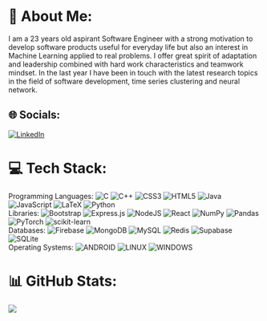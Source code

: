 # 💫 About Me:
I am a 23 years old aspirant Software Engineer with a strong motivation to develop software products useful for everyday life but also an interest in Machine Learning applied to real problems. I offer great spirit of adaptation and leadership combined with hard work characteristics and teamwork mindset. In the last year I have been in touch with the latest research topics in the field of software development, time series clustering and neural network.


## 🌐 Socials:
[![LinkedIn](https://img.shields.io/badge/LinkedIn-%230077B5.svg?logo=linkedin&logoColor=white)](https://www.linkedin.com/in/davide-porello-software-engineer) 

# 💻 Tech Stack:
Programming Languages: ![C](https://img.shields.io/badge/c-%2300599C.svg?style=plastic&logo=c&logoColor=white) ![C++](https://img.shields.io/badge/c++-%2300599C.svg?style=plastic&logo=c%2B%2B&logoColor=white) ![CSS3](https://img.shields.io/badge/css3-%231572B6.svg?style=plastic&logo=css3&logoColor=white) ![HTML5](https://img.shields.io/badge/html5-%23E34F26.svg?style=plastic&logo=html5&logoColor=white) ![Java](https://img.shields.io/badge/java-%23ED8B00.svg?style=plastic&logo=java&logoColor=white) ![JavaScript](https://img.shields.io/badge/javascript-%23323330.svg?style=plastic&logo=javascript&logoColor=%23F7DF1E) ![LaTeX](https://img.shields.io/badge/latex-%23008080.svg?style=plastic&logo=latex&logoColor=white) ![Python](https://img.shields.io/badge/python-3670A0?style=plastic&logo=python&logoColor=ffdd54)  
Libraries: ![Bootstrap](https://img.shields.io/badge/bootstrap-%23563D7C.svg?style=plastic&logo=bootstrap&logoColor=white) ![Express.js](https://img.shields.io/badge/express.js-%23404d59.svg?style=plastic&logo=express&logoColor=%2361DAFB) ![NodeJS](https://img.shields.io/badge/node.js-6DA55F?style=plastic&logo=node.js&logoColor=white)  ![React](https://img.shields.io/badge/react-%2320232a.svg?style=plastic&logo=react&logoColor=%2361DAFB) ![NumPy](https://img.shields.io/badge/numpy-%23013243.svg?style=plastic&logo=numpy&logoColor=white) ![Pandas](https://img.shields.io/badge/pandas-%23150458.svg?style=plastic&logo=pandas&logoColor=white) ![PyTorch](https://img.shields.io/badge/PyTorch-%23EE4C2C.svg?style=plastic&logo=PyTorch&logoColor=white) ![scikit-learn](https://img.shields.io/badge/scikit--learn-%23F7931E.svg?style=plastic&logo=scikit-learn&logoColor=white)  
Databases: ![Firebase](https://img.shields.io/badge/firebase-%23039BE5.svg?style=plastic&logo=firebase) ![MongoDB](https://img.shields.io/badge/MongoDB-%234ea94b.svg?style=plastic&logo=mongodb&logoColor=white) ![MySQL](https://img.shields.io/badge/mysql-%2300f.svg?style=plastic&logo=mysql&logoColor=white) ![Redis](https://img.shields.io/badge/redis-%23DD0031.svg?style=plastic&logo=redis&logoColor=white) ![Supabase](https://img.shields.io/badge/Supabase-3ECF8E?style=plastic&logo=supabase&logoColor=white) ![SQLite](https://img.shields.io/badge/sqlite-%2307405e.svg?style=plastic&logo=sqlite&logoColor=white)  
Operating Systems: ![ANDROID](https://img.shields.io/badge/android-%2320232a.svg?style=plastic&logo=android&logoColor=%a4c639) ![LINUX](https://img.shields.io/badge/Linux-FCC624?style=plastic&logo=linux&logoColor=black) ![WINDOWS](https://img.shields.io/badge/windows-blue?style=plastic&logo=windows&logoColor=white)

# 📊 GitHub Stats:
![](https://github-readme-stats-one-smoky-72.vercel.app/api/top-langs/?username=DavidePorello&theme=dark&layout=compact&exclude_repo=github-readme-stats&size_weight=0.5&count_weight=0.5)
